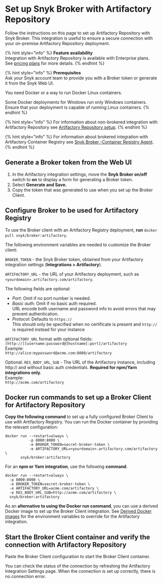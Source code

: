 # Set up Snyk Broker with Artifactory Repository

Follow the instructions on this page to set up Artifactory Repository with Snyk Broker. This integration is useful to ensure a secure connection with your on-premise Artifactory Repository  deployment.

{% hint style="info" %}
**Feature availability**\
Integration with Artifactory Repository is available with Enterprise plans. See [pricing plans](https://snyk.io/plans/) for more details.
{% endhint %}

{% hint style="info" %}
**Prerequisites**\
Ask your Snyk account team to provide you with a Broker token or generate it from the Snyk Web UI.

You need Docker or a way to run Docker Linux containers.

Some Docker deployments for Windows run only Windows containers. Ensure that your deployment is capable of running Linux containers.
{% endhint %}

{% hint style="info" %}
For information about non-brokered integration with Artifactory Repository see [Artifactory Repository setup](../../../integrations/private-registry-integrations/artifactory-repository-setup.md).
{% endhint %}

{% hint style="info" %}
For information about brokered integration with Artifactory Container Registry see [Snyk Broker -Container Registry Agent](https://docs.snyk.io/snyk-admin/snyk-broker/snyk-broker-container-registry-agent).
{% endhint %}

## Generate a Broker token from the Web UI

1. In the Artifactory integration settings, move the **Snyk Broker on/off** switch to **on** to display a form for generating a Broker token.
2. Select **Generate and Save.**
3. Copy the token that was generated to use when you set up the Broker Client.

## Configure Broker to be used for Artifactory Registry

To use the Broker client with an Artifactory Registry deployment, **run** `docker pull snyk/broker:artifactory`.

The following environment variables are needed to customize the Broker client:

`BROKER_TOKEN` - the Snyk Broker token, obtained from your Artifactory integration settings (**Integrations > Artifactory**).

`ARTIFACTORY_URL` - the URL of your Artifactory deployment, such as `<yourdomain>.artifactory.com/artifactory`.

The following fields are optional:

* _Port_: Omit if no port number is needed.
* _Basic auth_: Omit if no basic auth required.\
  URL encode both username and password info to avoid errors that may prevent authentication.
* _Protocol_: Defaults to `https://`\
  This should only be specified when no certificate is present and `http://` is required instead for your instance

`ARTIFACTORY_URL` format with optional fields:\
`[http://][username:password@]hostname[:port]/artifactory`\
Example:\
`http://alice:mypassword@acme.com:8080/artifactory`

Optional. `RES_BODY_URL_SUB` - The URL of the Artifactory instance, including http:// and without basic auth credentials. **Required for npm/Yarn integrations only**.\
Example:\
`http://acme.com/artifactory`

## Docker run commands to set up a Broker Client for Artifactory Repository

**Copy the following command** to set up a fully configured Broker Client to use with Artifactory Registry. You can run the Docker container by providing the relevant configuration:

```console
docker run --restart=always \
           -p 8000:8000 \
           -e BROKER_TOKEN=secret-broker-token \
           -e ARTIFACTORY_URL=<yourdomain>.artifactory.com/artifactory \
       snyk/broker:artifactory
```

For an **npm or Yarn integration**, use the following **command**.

```
docker run --restart=always \
  -p 8000:8000 \
  -e BROKER_TOKEN=secret-broker-token \
  -e ARTIFACTORY_URL=acme.com/artifactory \
  -e RES_BODY_URL_SUB=http://acme.com/artifactory \ 
  snyk/broker:artifactory
```

As an **alternative to using the Docker run command**, you can use a derived Docker image to set up the Broker Client integration. See [Derived Docker images](derived-docker-images-for-broker-client-integrations-and-container-registry-agent.md) for the environment variables to override for the Artifactory integration.

## Start the Broker Client container and verify the connection with Artifactory Repository

Paste the Broker Client configuration to start the Broker Client container.

You can check the status of the connection by refreshing the Artifactory Integration Settings page. When the connection is set up correctly, there is no connection error.
